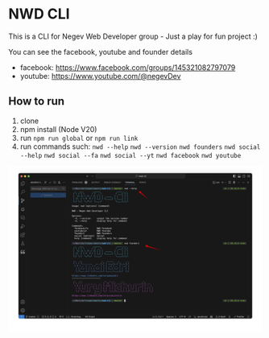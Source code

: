 # NWD CLI
This is a CLI for Negev Web Developer group - Just a play for fun project :)

You can see the facebook, youtube and founder details
- facebook: https://www.facebook.com/groups/145321082797079
- youtube: https://www.youtube.com/@negevDev

## How to run
1. clone
2. npm install (Node V20)
3. run `npm run global` or `npm run link` 
4. run commands such:
`nwd --help`
`nwd --version`
`nwd founders`
`nwd social --help`
`nwd social --fa`
`nwd social --yt`
`nwd facebook`
`nwd youtube`

![NWD CLI](./assets/nwd-image.png)